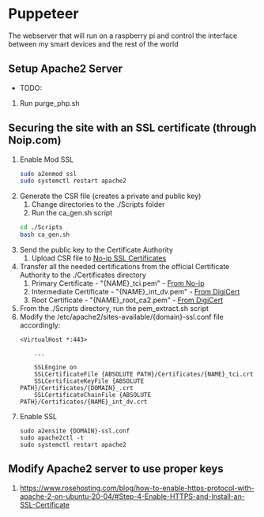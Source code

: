 # Puppeteer

The webserver that will run on a raspberry pi and control the interface between my smart devices and the rest of the world

## Setup Apache2 Server

- TODO:
1. Run purge_php.sh


## Securing the site with an SSL certificate (through Noip.com)

1. Enable Mod SSL
    ```bash
    sudo a2enmod ssl
    sudo systemctl restart apache2
    ```
2. Generate the CSR file (creates a private and public key)
    1. Change directories to the ./Scripts folder
    2. Run the ca_gen.sh script
    ```bash
    cd ./Scripts
    bash ca_gen.sh
    ```
3. Send the public key to the Certificate Authority
    1. Upload CSR file to [No-ip SSL Certificates](https://my.noip.com/my-services/ssl-certificates)
4. Transfer all the needed certifications from the official Certificate Authority to the ./Certificates directory
    1. Primary Certificate - "{NAME}_tci.pem" - [From No-ip](https://my.noip.com/my-services/ssl-certificates)
    2. Intermediate Certificate - "{NAME}_int_dv.pem" - [From DigiCert](https://www.digicert.com/kb/digicert-root-certificates.htm#intermediates)
    3. Root Certificate - "{NAME}_root_ca2.pem" - [From DigiCert](https://www.digicert.com/kb/digicert-root-certificates.htm#roots)
5. From the ./Scripts directory, run the pem_extract.sh script
6. Modify the /etc/apache2/sites-available/{domain}-ssl.conf file accordingly:
    ```
    <VirtualHost *:443>
        
        ...
        
        SSLEngine on
        SSLCertificateFile {ABSOLUTE PATH}/Certificates/{NAME}_tci.crt
        SSLCertificateKeyFile {ABSOLUTE PATH}/Certificates/{DOMAIN}_.crt
        SSLCertificateChainFile {ABSOLUTE PATH}/Certificates/{NAME}_int_dv.crt
    ```
6. Enable SSL
    ```
    sudo a2ensite {DOMAIN}-ssl.conf
    sudo apache2ctl -t
    sudo systemctl restart apache2
    ```

## Modify Apache2 server to use proper keys

1. https://www.rosehosting.com/blog/how-to-enable-https-protocol-with-apache-2-on-ubuntu-20-04/#Step-4-Enable-HTTPS-and-Install-an-SSL-Certificate